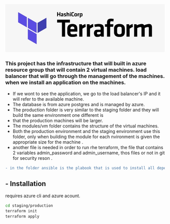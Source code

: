 ![](training/hashicorp-terraform-logo.jpg)
### This project has the infrastructure that will built in azure resource group that will contain 2 virtual machines.   load balancer that will go through the management of the machines.  when we install an application on the machines. 

- If we wont to see the application, we  go to the load balancer's IP and it will refer to the available machine. 
- The database is from azure postgres and is managed by azure. 
- The production folder is very similar to the staging folder and they will build the same environment one different is 
- that the production machines will be larger.
- The modules/vm folder contains the structure of the virtual machines. 
- Both the production environment and the staging environment use this folder, only when building the module for each  nvironment is given the appropriate size for the machine .
- another file is needed in order to run rhe terraform, the file that contains 2 variables admin_password and  admin_username, thos files or not in git for security reson .
```diff
- in the folder ansible is the plabook that is used to install all dependencies for the application 
```

## - Installation

requires  azure cli and azure acount.

```sh
cd staging/production
terraform init 
terraform apply
```
